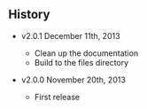 ## History

- v2.0.1 December 11th, 2013
  - Clean up the documentation
  - Build to the files directory

- v2.0.0 November 20th, 2013
  - First release
